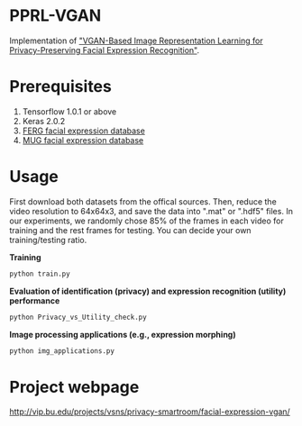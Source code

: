 # PPRL-VGAN
Implementation of ["VGAN-Based Image Representation Learning for Privacy-Preserving Facial Expression Recognition"](https://arxiv.org/pdf/1803.07100.pdf).

# Prerequisites
1) Tensorflow 1.0.1 or above
2) Keras 2.0.2
3) [FERG facial expression database](https://grail.cs.washington.edu/projects/deepexpr/ferg-db.html)
4) [MUG facial expression database](https://mug.ee.auth.gr/fed/)

# Usage
First download both datasets from the offical sources. Then, reduce the video resolution to 64x64x3, and save the data into ".mat" or ".hdf5" files.
In our experiments, we randomly chose 85% of the frames in each video for training and the rest frames for testing. You can decide your own training/testing ratio.

**Training**
```python
python train.py
```
**Evaluation of identification (privacy) and expression recognition (utility) performance**
```python
python Privacy_vs_Utility_check.py
```

**Image processing applications (e.g., expression morphing)**

```python
python img_applications.py
```

# Project webpage

http://vip.bu.edu/projects/vsns/privacy-smartroom/facial-expression-vgan/
